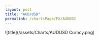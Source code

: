 ```yaml
---
layout: post
title: "AUD/USD"
permalink: /chartsPage/FX/AUDUSD
---
```


![title](/assets/Charts/AUDUSD Curncy.png)

